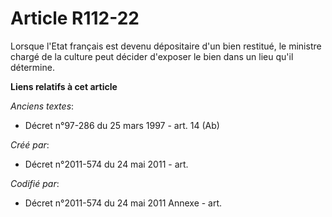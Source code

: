 # Article R112-22

Lorsque l'Etat français est devenu dépositaire d'un bien restitué, le ministre chargé de la culture peut décider d'exposer le
bien dans un lieu qu'il détermine.

**Liens relatifs à cet article**

_Anciens textes_:

  - Décret n°97-286 du 25 mars 1997 - art. 14 (Ab)

_Créé par_:

  - Décret n°2011-574 du 24 mai 2011  - art.

_Codifié par_:

  - Décret n°2011-574 du 24 mai 2011 Annexe - art.
